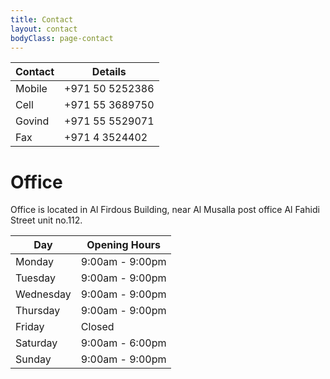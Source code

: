 ```yaml
---
title: Contact
layout: contact
bodyClass: page-contact
---
```

 
| Contact   | Details         |
| --------  | --------------- |
| Mobile    | +971 50 5252386 |
| Cell      | +971 55 3689750 |
| Govind    | +971 55 5529071 |
| Fax       | +971 4  3524402 |

# Office

Office is located in Al Firdous Building, near Al Musalla post office Al Fahidi Street unit no.112.

| Day       | Opening Hours   |
| --------- | --------------- |
| Monday    | 9:00am - 9:00pm |
| Tuesday   | 9:00am - 9:00pm |
| Wednesday | 9:00am - 9:00pm |
| Thursday  | 9:00am - 9:00pm |
| Friday    | Closed |
| Saturday  | 9:00am - 6:00pm  |
| Sunday    | 9:00am - 9:00pm |

